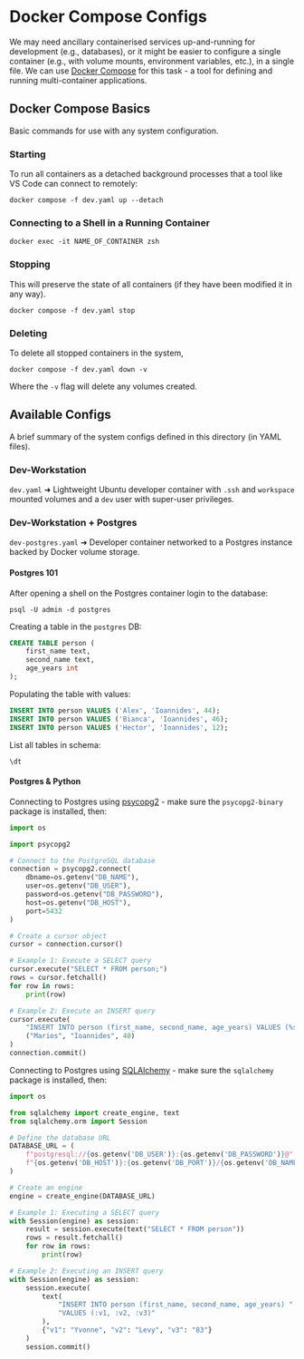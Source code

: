 # Docker Compose Configs

We may need ancillary containerised services up-and-running for development (e.g., databases), or it might be easier to configure a single container (e.g., with volume mounts, environment variables, etc.), in a single file. We can use [Docker Compose](https://docs.docker.com/compose/) for this task - a tool for defining and running multi-container applications.

## Docker Compose Basics

Basic commands for use with any system configuration.

### Starting

To run all containers as a detached background processes that a tool like VS Code can connect to remotely:

```text
docker compose -f dev.yaml up --detach
```

### Connecting to a Shell in a Running Container

```text
docker exec -it NAME_OF_CONTAINER zsh
```

### Stopping

This will preserve the state of all containers (if they have been modified it in any way).

```text
docker compose -f dev.yaml stop
```

### Deleting

To delete all stopped containers in the system,

```text
docker compose -f dev.yaml down -v
```

Where the `-v` flag will delete any volumes created.

## Available Configs

A brief summary of the system configs defined in this directory (in YAML files).

### Dev-Workstation

`dev.yaml` ➜ Lightweight Ubuntu developer container with `.ssh` and `workspace` mounted volumes and a `dev` user with super-user privileges.

### Dev-Workstation + Postgres

`dev-postgres.yaml` ➜ Developer container networked to a Postgres instance backed by Docker volume storage.

#### Postgres 101

After opening a shell on the Postgres container login to the database:

```text
psql -U admin -d postgres
```

Creating a table in the `postgres` DB:

```sql
CREATE TABLE person (
    first_name text,
    second_name text,
    age_years int
);
```

Populating the table with values:

```sql
INSERT INTO person VALUES ('Alex', 'Ioannides', 44);
INSERT INTO person VALUES ('Bianca', 'Ioannides', 46);
INSERT INTO person VALUES ('Hector', 'Ioannides', 12);
```

List all tables in schema:

```text
\dt
```

#### Postgres & Python

Connecting to Postgres using [psycopg2](https://www.psycopg.org/docs/index.html) - make sure the `psycopg2-binary` package is installed, then:

```python
import os

import psycopg2

# Connect to the PostgreSQL database
connection = psycopg2.connect(
    dbname=os.getenv("DB_NAME"),
    user=os.getenv("DB_USER"),
    password=os.getenv("DB_PASSWORD"),
    host=os.getenv("DB_HOST"),
    port=5432
)

# Create a cursor object
cursor = connection.cursor()

# Example 1: Execute a SELECT query
cursor.execute("SELECT * FROM person;")
rows = cursor.fetchall()
for row in rows:
    print(row)

# Example 2: Execute an INSERT query
cursor.execute(
    "INSERT INTO person (first_name, second_name, age_years) VALUES (%s, %s, %s);",
    ("Marios", "Ioannides", 40)
)
connection.commit()
```

Connecting to Postgres using [SQLAlchemy](https://www.sqlalchemy.org) - make sure the `sqlalchemy` package is installed, then:

```python
import os

from sqlalchemy import create_engine, text
from sqlalchemy.orm import Session

# Define the database URL
DATABASE_URL = (
    f"postgresql://{os.getenv('DB_USER')}:{os.getenv('DB_PASSWORD')}@"
    f"{os.getenv('DB_HOST')}:{os.getenv('DB_PORT')}/{os.getenv('DB_NAME')}"
)

# Create an engine
engine = create_engine(DATABASE_URL)

# Example 1: Executing a SELECT query
with Session(engine) as session:
    result = session.execute(text("SELECT * FROM person"))
    rows = result.fetchall()
    for row in rows:
        print(row)

# Example 2: Executing an INSERT query
with Session(engine) as session:
    session.execute(
        text(
            "INSERT INTO person (first_name, second_name, age_years) "
            "VALUES (:v1, :v2, :v3)"
        ),
        {"v1": "Yvonne", "v2": "Levy", "v3": "83"}
    )
    session.commit()
```
